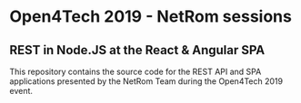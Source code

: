 # Open4Tech 2019 - NetRom sessions

## REST in Node.JS at the React & Angular SPA

This repository contains the source code for the REST API and SPA applications presented by the NetRom Team during the Open4Tech 2019 event.
